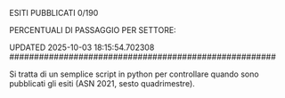 ESITI PUBBLICATI 0/190 

PERCENTUALI DI PASSAGGIO PER SETTORE:

UPDATED 2025-10-03 18:15:54.702308
###################################################### 

Si tratta di un semplice script in python per controllare quando sono pubblicati gli esiti (ASN 2021, sesto quadrimestre).

